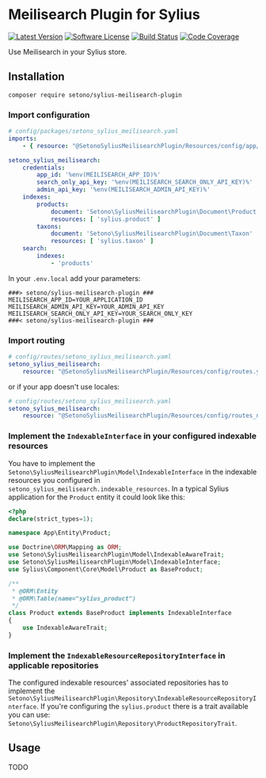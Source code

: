 # Meilisearch Plugin for Sylius

[![Latest Version][ico-version]][link-packagist]
[![Software License][ico-license]](LICENSE)
[![Build Status][ico-github-actions]][link-github-actions]
[![Code Coverage][ico-code-coverage]][link-code-coverage]

Use Meilisearch in your Sylius store.

## Installation

```shell
composer require setono/sylius-meilisearch-plugin
```

### Import configuration

```yaml
# config/packages/setono_sylius_meilisearch.yaml
imports:
    - { resource: "@SetonoSyliusMeilisearchPlugin/Resources/config/app/config.yaml" }

setono_sylius_meilisearch:
    credentials:
        app_id: '%env(MEILISEARCH_APP_ID)%'
        search_only_api_key: '%env(MEILISEARCH_SEARCH_ONLY_API_KEY)%'
        admin_api_key: '%env(MEILISEARCH_ADMIN_API_KEY)%'
    indexes:
        products:
            document: 'Setono\SyliusMeilisearchPlugin\Document\Product'
            resources: [ 'sylius.product' ]
        taxons:
            document: 'Setono\SyliusMeilisearchPlugin\Document\Taxon'
            resources: [ 'sylius.taxon' ]
    search:
        indexes:
            - 'products'
```

In your `.env.local` add your parameters: 

```dotenv
###> setono/sylius-meilisearch-plugin ###
MEILISEARCH_APP_ID=YOUR_APPLICATION_ID
MEILISEARCH_ADMIN_API_KEY=YOUR_ADMIN_API_KEY
MEILISEARCH_SEARCH_ONLY_API_KEY=YOUR_SEARCH_ONLY_KEY
###< setono/sylius-meilisearch-plugin ###
```

### Import routing

```yaml
# config/routes/setono_sylius_meilisearch.yaml
setono_sylius_meilisearch:
    resource: "@SetonoSyliusMeilisearchPlugin/Resources/config/routes.yaml"
```

or if your app doesn't use locales:

```yaml
# config/routes/setono_sylius_meilisearch.yaml
setono_sylius_meilisearch:
    resource: "@SetonoSyliusMeilisearchPlugin/Resources/config/routes_no_locale.yaml"
```

### Implement the `IndexableInterface` in your configured indexable resources

You have to implement the `Setono\SyliusMeilisearchPlugin\Model\IndexableInterface` in the indexable resources you
configured in `setono_sylius_meilisearch.indexable_resources`. In a typical Sylius application for the `Product` entity
it could look like this:

```php
<?php
declare(strict_types=1);

namespace App\Entity\Product;

use Doctrine\ORM\Mapping as ORM;
use Setono\SyliusMeilisearchPlugin\Model\IndexableAwareTrait;
use Setono\SyliusMeilisearchPlugin\Model\IndexableInterface;
use Sylius\Component\Core\Model\Product as BaseProduct;

/**
 * @ORM\Entity
 * @ORM\Table(name="sylius_product")
 */
class Product extends BaseProduct implements IndexableInterface
{
    use IndexableAwareTrait;
}
```

### Implement the `IndexableResourceRepositoryInterface` in applicable repositories

The configured indexable resources' associated repositories has to implement the `Setono\SyliusMeilisearchPlugin\Repository\IndexableResourceRepositoryInterface`.
If you're configuring the `sylius.product` there is a trait available you can use: `Setono\SyliusMeilisearchPlugin\Repository\ProductRepositoryTrait`.

## Usage

TODO

[ico-version]: https://poser.pugx.org/setono/sylius-meilisearch-plugin/v/stable
[ico-license]: https://poser.pugx.org/setono/sylius-meilisearch-plugin/license
[ico-github-actions]: https://github.com/Setono/sylius-meilisearch-plugin/workflows/build/badge.svg
[ico-code-coverage]: https://codecov.io/gh/Setono/sylius-meilisearch-plugin/branch/master/graph/badge.svg

[link-packagist]: https://packagist.org/packages/setono/sylius-meilisearch-plugin
[link-github-actions]: https://github.com/Setono/sylius-meilisearch-plugin/actions
[link-code-coverage]: https://codecov.io/gh/Setono/sylius-meilisearch-plugin
